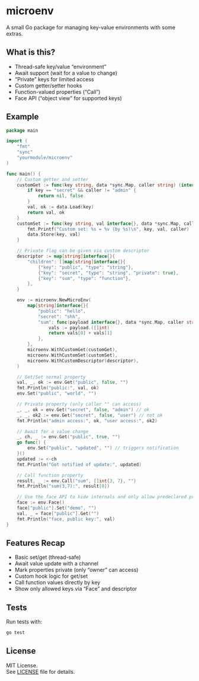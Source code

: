 # microenv

A small Go package for managing key-value environments with some extras.

## What is this?

- Thread-safe key/value “environment”
- Await support (wait for a value to change)
- “Private” keys for limited access
- Custom getter/setter hooks
- Function-valued properties (“Call”)
- Face API (“object view” for supported keys)

## Example

```go
package main

import (
    "fmt"
    "sync"
    "yourmodule/microenv"
)

func main() {
    // Custom getter and setter
    customGet := func(key string, data *sync.Map, caller string) (interface{}, bool) {
        if key == "secret" && caller != "admin" {
            return nil, false
        }
        val, ok := data.Load(key)
        return val, ok
    }
    customSet := func(key string, val interface{}, data *sync.Map, caller string) {
        fmt.Printf("Custom set: %s = %v (by %s)\n", key, val, caller)
        data.Store(key, val)
    }

    // Private flag can be given via custom descriptor
    descriptor := map[string]interface{}{
        "children": []map[string]interface{}{
            {"key": "public", "type": "string"},
            {"key": "secret", "type": "string", "private": true},
            {"key": "sum", "type": "function"},
        },
    }

    env := microenv.NewMicroEnv(
        map[string]interface{}{
            "public": "hello",
            "secret": "shh",
            "sum": func(payload interface{}, data *sync.Map, caller string) int {
                vals := payload.([]int)
                return vals[0] + vals[1]
            },
        },
        microenv.WithCustomGet(customGet),
        microenv.WithCustomSet(customSet),
        microenv.WithCustomDescriptor(descriptor),
    )

    // Get/Set normal property
    val, _, ok := env.Get("public", false, "")
    fmt.Println("public:", val, ok)
    env.Set("public", "world", "")

    // Private property (only caller "" can access)
    _, _, ok = env.Get("secret", false, "admin") // ok
    _, _, ok2 := env.Get("secret", false, "user") // not ok
    fmt.Println("admin access:", ok, "user access:", ok2)

    // Await for a value change
    _, ch, _ := env.Get("public", true, "")
    go func() {
        env.Set("public", "updated", "") // triggers notification
    }()
    updated := <-ch
    fmt.Println("Got notified of update:", updated)

    // Call function property
    result, _ := env.Call("sum", []int{3, 7}, "")
    fmt.Println("sum(3,7):", result[0])

    // Use the face API to hide internals and only allow predeclared properties
    face := env.Face()
    face["public"].Set("demo", "")
    val, _ = face["public"].Get("")
    fmt.Println("face, public key:", val)
}
```

## Features Recap

- Basic set/get (thread-safe)
- Await value update with a channel
- Mark properties private (only “owner” can access)
- Custom hook logic for get/set
- Call function values directly by key
- Show only allowed keys via “Face” and descriptor

## Tests

Run tests with:

```sh
go test
```

## License

MIT License.  
See [LICENSE](LICENSE) file for details.
